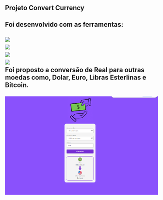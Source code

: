 <h2>Projeto Convert Currency<h2>
  
<p>Foi desenvolvido com as ferramentas:
<br>
  <br>
   <img src="https://img.shields.io/badge/HTML-239120?style=for-the-badge&logo=html5&logoColor=white alt="icon-html">
          <br>
      <img src="https://img.shields.io/badge/CSS-239120?&style=for-the-badge&logo=css3&logoColor=white   alt ="icon-css">
          <br>
      <img src="https://img.shields.io/badge/Figma-F24E1E?style=for-the-badge&logo=figma&logoColor=white">
          <br>
     <img src="https://img.shields.io/badge/JavaScript-323330?style=for-the-badge&logo=javascript&logoColor=F7DF1E">
          <br>
Foi proposto a conversão de Real para outras moedas como, Dolar, Euro, Libras Esterlinas e Bitcoin.
<br>
<br>

<img src= "https://github.com/EvertonM-hub/Primeiro-projeto-JS/blob/main/assets/2025-03-05.png?raw=true">


